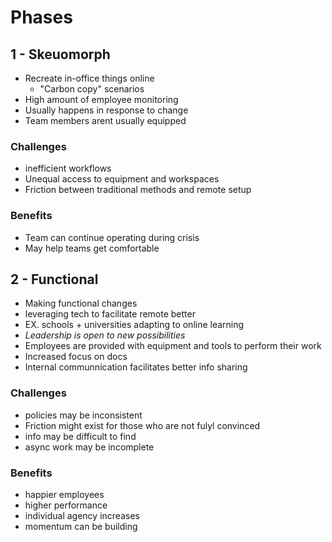 # Phases

## 1 - Skeuomorph

- Recreate in-office things online
  - "Carbon copy" scenarios
- High amount of employee monitoring
- Usually happens in response to change
- Team members arent usually equipped

### Challenges

- inefficient workflows
- Unequal access to equipment and workspaces
- Friction between traditional methods and remote setup

### Benefits

- Team can continue operating during crisis
- May help teams get comfortable

## 2 - Functional

- Making functional changes
- leveraging tech to facilitate remote better
- EX. schools + universities adapting to online learning
- _Leadership is open to new possibilities_
- Employees are provided with equipment and tools to perform their work
- Increased focus on docs
- Internal communnication facilitates better info sharing

### Challenges

- policies may be inconsistent
- Friction might exist for those who are not fulyl convinced
- info may be difficult to find
- async work may be incomplete

### Benefits

- happier employees
- higher performance
- individual agency increases
- momentum can be building

